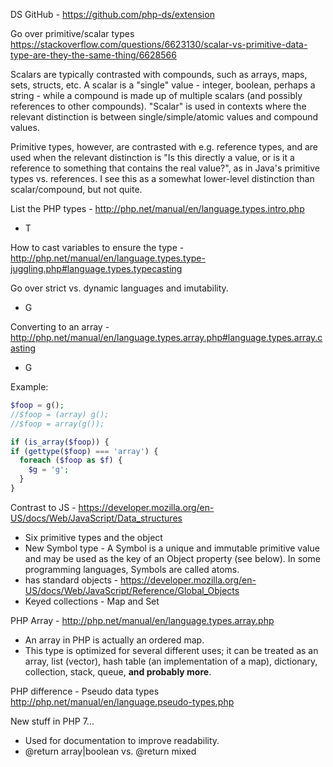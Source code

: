 DS GitHub - https://github.com/php-ds/extension 


Go over primitive/scalar types
https://stackoverflow.com/questions/6623130/scalar-vs-primitive-data-type-are-they-the-same-thing/6628566

Scalars are typically contrasted with compounds, such as arrays, maps, sets, structs, etc. A scalar is a "single" value - integer, boolean, perhaps a string - while a compound is made up of multiple scalars (and possibly references to other compounds). "Scalar" is used in contexts where the relevant distinction is between single/simple/atomic values and compound values.

Primitive types, however, are contrasted with e.g. reference types, and are used when the relevant distinction is "Is this directly a value, or is it a reference to something that contains the real value?", as in Java's primitive types vs. references. I see this as a somewhat lower-level distinction than scalar/compound, but not quite.

List the PHP types - http://php.net/manual/en/language.types.intro.php
- T

How to cast variables to ensure the type - http://php.net/manual/en/language.types.type-juggling.php#language.types.typecasting

Go over strict vs. dynamic languages and imutability.
- G

Converting to an array - http://php.net/manual/en/language.types.array.php#language.types.array.casting
- G

Example:
```php
$foop = g();
//$foop = (array) g();
//$foop = array(g());

if (is_array($foop)) {
if (gettype($foop) === 'array') {
  foreach ($foop as $f) {
    $g = 'g';
  }
}
```

Contrast to JS - https://developer.mozilla.org/en-US/docs/Web/JavaScript/Data_structures
- Six primitive types and the object
- New Symbol type - A Symbol is a unique and immutable primitive value and may be used as the key of an Object property (see below). In some programming languages, Symbols are called atoms.
- has standard objects - https://developer.mozilla.org/en-US/docs/Web/JavaScript/Reference/Global_Objects
- Keyed collections - Map and Set

PHP Array - http://php.net/manual/en/language.types.array.php 
- An array in PHP is actually an ordered map.
- This type is optimized for several different uses; it can be treated as an array, list (vector), hash table (an implementation of a map), dictionary, collection, stack, queue, **and probably more**.

PHP difference - Pseudo data types http://php.net/manual/en/language.pseudo-types.php

New stuff in PHP 7...
- Used for documentation to improve readability.
- @return array|boolean vs. @return mixed

